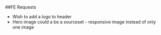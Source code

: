 ##FE Requests
* Wish to add a logo to header
* Hero image could a be a sourceset - responsive image instead of only one image
